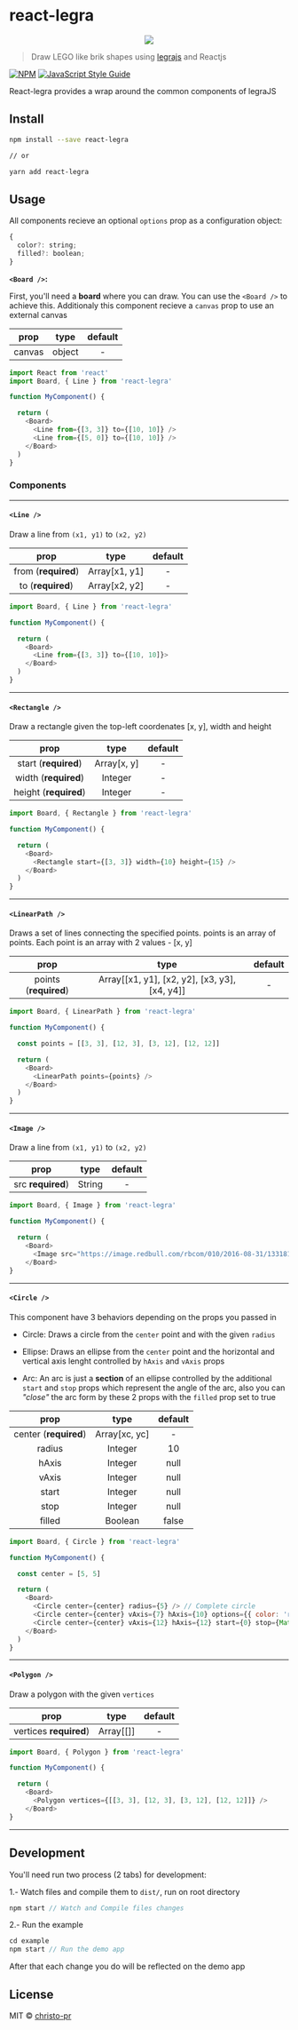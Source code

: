 # react-legra

<div align="center">
<img src="./docs/react-legra.png">
</div>

> Draw LEGO like brik shapes using [legrajs](https://github.com/pshihn/legra) and Reactjs

[![NPM](https://img.shields.io/npm/v/react-legra.svg)](https://www.npmjs.com/package/react-legra) [![JavaScript Style Guide](https://img.shields.io/badge/code_style-standard-brightgreen.svg)](https://standardjs.com)

React-legra provides a wrap around the common components of legraJS

## Install

```bash
npm install --save react-legra

// or

yarn add react-legra
```

## Usage

All components recieve an optional `options` prop as a configuration object:

```js
{
  color?: string;
  filled?: boolean;
}
```

**`<Board />`:**

First, you'll need a **board** where you can draw. You can use the `<Board />` to achieve this. Additionaly this component recieve a `canvas` prop to use an external canvas

|         prop        |  type   | default |
|:-------------------:|:-------:|:-------:|
| canvas | object |    -    |

```js
import React from 'react'
import Board, { Line } from 'react-legra'

function MyComponent() {

  return (
    <Board>
      <Line from={[3, 3]} to={[10, 10]} />
      <Line from={[5, 0]} to={[10, 10]} />
    </Board>
  )
}
```

### Components
----------------

#### `<Line />`

Draw a line from `(x1, y1)` to `(x2, y2)`

|         prop        |  type   | default |
|:-------------------:|:-------:|:-------:|
| from (**required**) | Array[x1, y1] |    -    |
| to (**required**)   | Array[x2, y2] |    -    |


```js
import Board, { Line } from 'react-legra'

function MyComponent() {

  return (
    <Board>
      <Line from={[3, 3]} to={[10, 10]}>
    </Board>
  )
}
```
-----------------------------------------------------------

#### `<Rectangle />`

Draw a rectangle given the top-left coordenates [x, y], width and height

|         prop        |      type     | default |
|:-------------------:|:-------------:|:-------:|
| start (**required**)  | Array[x, y] |    -    |
| width (**required**)  | Integer     |    -    |
| height (**required**) | Integer     |    -    |

```js
import Board, { Rectangle } from 'react-legra'

function MyComponent() {

  return (
    <Board>
      <Rectangle start={[3, 3]} width={10} height={15} />
    </Board>
  )
}
```
-----------------------------------------------------------

#### `<LinearPath />`

Draws a set of lines connecting the specified points. points is an array of points.
Each point is an array with 2 values - [x, y]

|         prop        |                     type                        | default |
|:-------------------:|:-----------------------------------------------:|:-------:|
| points (**required**) | Array[[x1, y1], [x2, y2], [x3, y3], [x4, y4]] |    -    |

```js
import Board, { LinearPath } from 'react-legra'

function MyComponent() {

  const points = [[3, 3], [12, 3], [3, 12], [12, 12]]

  return (
    <Board>
      <LinearPath points={points} />
    </Board>
  )
}
```

-----------------------------------------------------------

#### `<Image />`

Draw a line from `(x1, y1)` to `(x2, y2)`

|         prop        |  type   | default |
|:-------------------:|:-------:|:-------:|
| src **required**) | String |    -    |

```js
import Board, { Image } from 'react-legra'

function MyComponent() {

  return (
    <Board>
      <Image src="https://image.redbull.com/rbcom/010/2016-08-31/1331815085727_1/0100/0/1/leroy-bellet-behind-the-lens-1.jpg" />
    </Board>
}
```
-----------------------------------------------------------

#### `<Circle />`

This component have 3 behaviors depending on the props you passed in

* Circle:
  Draws a circle from the `center` point and with the given `radius`

* Ellipse:
  Draws an ellipse from the `center` point and the horizontal and vertical axis lenght controlled by `hAxis` and `vAxis` props

* Arc:
  An arc is just a **section** of an ellipse controlled by the additional `start` and `stop` props which represent the angle of the arc, also you can _"close"_ the arc form by these 2 props with the `filled` prop set to true

|         prop        |        type     | default |
|:-------------------:|:---------------:|:-------:|
| center (**required**) | Array[xc, yc] |    -    |
| radius | Integer |    10    |
| hAxis | Integer |    null    |
| vAxis | Integer |    null    |
| start | Integer |    null    |
| stop | Integer |    null    |
| filled | Boolean |    false    |

```js
import Board, { Circle } from 'react-legra'

function MyComponent() {

  const center = [5, 5]

  return (
    <Board>
      <Circle center={center} radius={5} /> // Complete circle
      <Circle center={center} vAxis={7} hAxis={10} options={{ color: 'red' }} /> // Ellipse
      <Circle center={center} vAxis={12} hAxis={12} start={0} stop={Math.PI * .5} closed={false} options={{ color: 'green' }} /> // Arc
    </Board>
  )
}
```
-----------------------------------------------------------

#### `<Polygon />`

Draw a polygon with the given `vertices`

|         prop        |  type   | default |
|:-------------------:|:-------:|:-------:|
| vertices **required**) | Array[[]] |    -    |

```js
import Board, { Polygon } from 'react-legra'

function MyComponent() {

  return (
    <Board>
      <Polygon vertices={[[3, 3], [12, 3], [3, 12], [12, 12]]} />
    </Board>
}
```
-----------------------------------------------------------

## Development

You'll need run two process (2 tabs) for development:

1.- Watch files and compile them to `dist/`, run on root directory

```js
npm start // Watch and Compile files changes
```

2.- Run the example

```js
cd example
npm start // Run the demo app
```

After that each change you do will be reflected on the demo app

## License

MIT © [christo-pr](https://github.com/christo-pr)
